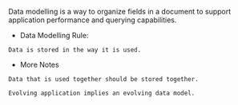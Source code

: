 Data modelling is a way to organize fields in a document to support application performance and querying capabilities.


- Data Modelling Rule:

``` Data is stored in the way it is used. ```

- More Notes

``` Data that is used together should be stored together. ```

``` Evolving application implies an evolving data model. ```